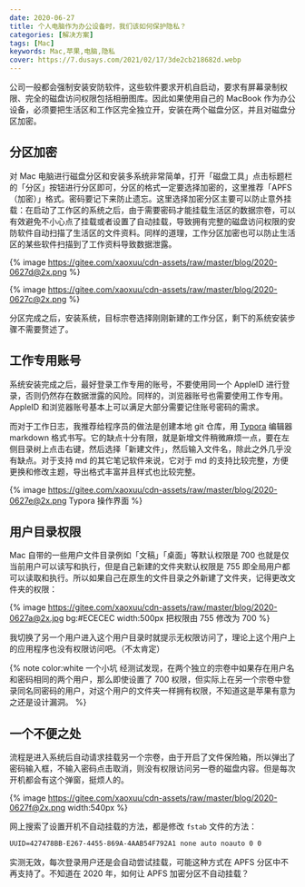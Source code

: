 ```yaml
---
date: 2020-06-27
title: 个人电脑作为办公设备时，我们该如何保护隐私？
categories: [解决方案]
tags: [Mac]
keywords: Mac,苹果,电脑,隐私
cover: https://7.dusays.com/2021/02/17/3de2cb218682d.webp
---
```


公司一般都会强制安装安防软件，这些软件要求开机自启动，要求有屏幕录制权限、完全的磁盘访问权限包括相册图库。因此如果使用自己的 MacBook 作为办公设备，必须要把生活区和工作区完全独立开，安装在两个磁盘分区，并且对磁盘分区加密。

<!-- more -->

## 分区加密

对 Mac 电脑进行磁盘分区和安装多系统非常简单，打开「磁盘工具」点击标题栏的「分区」按钮进行分区即可，分区的格式一定要选择加密的，这里推荐「APFS（加密）」格式。密码要记下来防止遗忘。这里选择加密分区主要可以防止意外挂载：在启动了工作区的系统之后，由于需要密码才能挂载生活区的数据宗卷，可以有效避免不小心点了挂载或者设置了自动挂载，导致拥有完整的磁盘访问权限的安防软件自动扫描了生活区的文件资料。同样的道理，工作分区加密也可以防止生活区的某些软件扫描到了工作资料导致数据泄露。

{% image https://gitee.com/xaoxuu/cdn-assets/raw/master/blog/2020-0627d@2x.png %}

{% image https://gitee.com/xaoxuu/cdn-assets/raw/master/blog/2020-0627c@2x.png %}

分区完成之后，安装系统，目标宗卷选择刚刚新建的工作分区，剩下的系统安装步骤不需要赘述了。



## 工作专用账号

系统安装完成之后，最好登录工作专用的账号，不要使用同一个 AppleID 进行登录，否则仍然存在数据泄露的风险。同样的，浏览器账号也需要使用工作专用。AppleID 和浏览器账号基本上可以满足大部分需要记住账号密码的需求。

而对于工作日志，我推荐给程序员的做法是创建本地 git 仓库，用 [Typora](https://typora.io) 编辑器 markdown 格式书写。它的缺点十分有限，就是新增文件稍微麻烦一点，要在左侧目录树上点击右键，然后选择「新建文件」，然后输入文件名，除此之外几乎没有缺点。对于支持 md 的其它笔记软件来说，它对于 md 的支持比较完整，方便更换和修改主题，导出格式丰富并且样式也比较完整。

{% image https://gitee.com/xaoxuu/cdn-assets/raw/master/blog/2020-0627e@2x.png Typora 操作界面 %}


## 用户目录权限

Mac 自带的一些用户文件目录例如「文稿」「桌面」等默认权限是 700 也就是仅当前用户可以读写和执行，但是自己新建的文件夹默认权限是 755 即全局用户都可以读取和执行。所以如果自己在原生的文件目录之外新建了文件夹，记得更改文件夹的权限：

{% image https://gitee.com/xaoxuu/cdn-assets/raw/master/blog/2020-0627a@2x.jpg bg:#ECECEC width:500px 把权限由 755 修改为 700 %}

我切换了另一个用户进入这个用户目录时就提示无权限访问了，理论上这个用户上的应用程序也没有权限访问吧。（不太肯定）


{% note color:white 一个小坑 经测试发现，在两个独立的宗卷中如果存在用户名和密码相同的两个用户，那么即使设置了 700 权限，但实际上在另一个宗卷中登录同名同密码的用户，对这个用户的文件夹一样拥有权限，不知道这是苹果有意为之还是设计漏洞。 %}


## 一个不便之处

流程是进入系统后自动请求挂载另一个宗卷，由于开启了文件保险箱，所以弹出了密码输入框，不输入密码点击取消，则没有权限访问另一卷的磁盘内容。但是每次开机都会有这个弹窗，挺烦人的。

{% image https://gitee.com/xaoxuu/cdn-assets/raw/master/blog/2020-0627f@2x.png width:540px %}

网上搜索了设置开机不自动挂载的方法，都是修改 `fstab` 文件的方法：

```md /etc/fstab
UUID=427478BB-E267-4455-869A-4AAB54F792A1 none auto noauto 0 0
```

实测无效，每次登录用户还是会自动尝试挂载，可能这种方式在 APFS 分区中不再支持了。不知道在 2020 年，如何让 APFS 加密分区不自动挂载？

